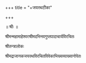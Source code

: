 +++
title = "+जयरथटीका"

+++
  
  
  
॥ श्रीः ॥  
  
  
श्रीमन्महामाहेश्वरश्रीमदभिनवगुप्तपादाचार्यविरचितः  
  
श्रीतन्त्रालोकः   
  
श्रीमद्राजानकजयरथविरचितविवेकाभिख्यव्याख्यानोपेतः  
  
  